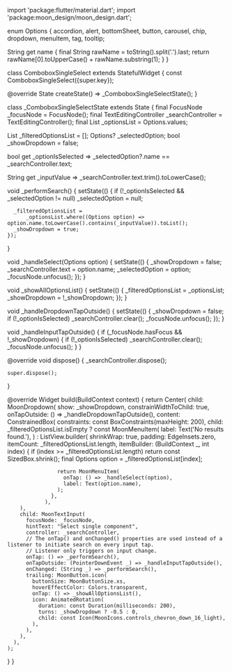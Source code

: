 import 'package:flutter/material.dart';
import 'package:moon_design/moon_design.dart';

enum Options {
  accordion,
  alert,
  bottomSheet,
  button,
  carousel,
  chip,
  dropdown,
  menuItem,
  tag,
  tooltip;

  String get name {
    final String rawName = toString().split('.').last;
    return rawName[0].toUpperCase() + rawName.substring(1);
  }
}

class ComboboxSingleSelect extends StatefulWidget {
  const ComboboxSingleSelect({super.key});

  @override
  State<ComboboxSingleSelect> createState() => _ComboboxSingleSelectState();
}

class _ComboboxSingleSelectState extends State<ComboboxSingleSelect> {
  final FocusNode _focusNode = FocusNode();
  final TextEditingController _searchController = TextEditingController();
  final List<Options> _optionsList = Options.values;

  List<Options> _filteredOptionsList = [];
  Options? _selectedOption;
  bool _showDropdown = false;

  bool get _optionIsSelected => _selectedOption?.name == _searchController.text;
  
  String get _inputValue => _searchController.text.trim().toLowerCase();

  void _performSearch() {
    setState(() {
      if (!_optionIsSelected && _selectedOption != null) _selectedOption = null;

      _filteredOptionsList = 
          _optionsList.where((Options option) => option.name.toLowerCase().contains(_inputValue)).toList();
      _showDropdown = true;
    });
  }

  void _handleSelect(Options option) {
    setState(() {
      _showDropdown = false;
      _searchController.text = option.name;
      _selectedOption = option;
      _focusNode.unfocus();
    });
  }

  void _showAllOptionsList() {
    setState(() {
      _filteredOptionsList = _optionsList;
      _showDropdown = !_showDropdown;
    });
  }

  void _handleDropdownTapOutside() {
    setState(() {
      _showDropdown = false;
      if (!_optionIsSelected) _searchController.clear();
      _focusNode.unfocus();
    });
  }

  void _handleInputTapOutside() {
    if (_focusNode.hasFocus && !_showDropdown) {
      if (!_optionIsSelected) _searchController.clear();
      _focusNode.unfocus();
    }
  }

  @override
  void dispose() {
    _searchController.dispose();

    super.dispose();
  }

  @override
  Widget build(BuildContext context) {
    return Center(
      child: MoonDropdown(
        show: _showDropdown,
        constrainWidthToChild: true,
        onTapOutside: () => _handleDropdownTapOutside(),
        content: ConstrainedBox(
          constraints: const BoxConstraints(maxHeight: 200),
          child: _filteredOptionsList.isEmpty
              ? const MoonMenuItem(
                  label: Text('No results found.'),
                )
              : ListView.builder(
                  shrinkWrap: true,
                  padding: EdgeInsets.zero,
                  itemCount: _filteredOptionsList.length,
                  itemBuilder: (BuildContext _, int index) {
                    if (index >= _filteredOptionsList.length) return const SizedBox.shrink();
                    final Options option = _filteredOptionsList[index];

                    return MoonMenuItem(
                      onTap: () => _handleSelect(option),
                      label: Text(option.name),
                    );
                  },
                ),
        ),
        child: MoonTextInput(
          focusNode: _focusNode,
          hintText: "Select single component",
          controller: _searchController,
          // The onTap() and onChanged() properties are used instead of a listener to initiate search on every input tap. 
          // Listener only triggers on input change.
          onTap: () => _performSearch(),
          onTapOutside: (PointerDownEvent _) => _handleInputTapOutside(),
          onChanged: (String _) => _performSearch(),
          trailing: MoonButton.icon(
            buttonSize: MoonButtonSize.xs,
            hoverEffectColor: Colors.transparent,
            onTap: () => _showAllOptionsList(),
            icon: AnimatedRotation(
              duration: const Duration(milliseconds: 200),
              turns: _showDropdown ? -0.5 : 0,
              child: const Icon(MoonIcons.controls_chevron_down_16_light),
            ),
          ),
        ),
      ),
    );
  }
}